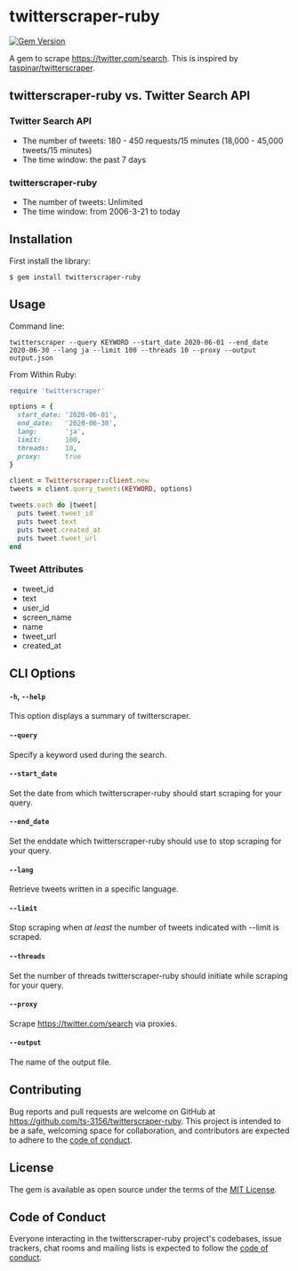 # twitterscraper-ruby

[![Gem Version](https://badge.fury.io/rb/twitterscraper-ruby.svg)](https://badge.fury.io/rb/twitterscraper-ruby)

A gem to scrape https://twitter.com/search. This is inspired by [taspinar/twitterscraper](https://github.com/taspinar/twitterscraper).


## twitterscraper-ruby vs. Twitter Search API

### Twitter Search API

- The number of tweets: 180 - 450 requests/15 minutes (18,000 - 45,000 tweets/15 minutes)
- The time window: the past 7 days

### twitterscraper-ruby

- The number of tweets: Unlimited
- The time window: from 2006-3-21 to today


## Installation

First install the library:

```shell script
$ gem install twitterscraper-ruby
````
    

## Usage

Command line:

```shell script
twitterscraper --query KEYWORD --start_date 2020-06-01 --end_date 2020-06-30 --lang ja --limit 100 --threads 10 --proxy --output output.json
```

From Within Ruby:

```ruby
require 'twitterscraper'

options = {
  start_date: '2020-06-01',
  end_date:   '2020-06-30',
  lang:       'ja',
  limit:      100,
  threads:    10,
  proxy:      true
}

client = Twitterscraper::Client.new
tweets = client.query_tweets(KEYWORD, options)

tweets.each do |tweet|
  puts tweet.tweet_id
  puts tweet.text
  puts tweet.created_at
  puts tweet.tweet_url
end
```

### Tweet Attributes

- tweet_id
- text
- user_id
- screen_name
- name
- tweet_url
- created_at


## CLI Options

#### `-h`, `--help`

This option displays a summary of twitterscraper.

#### `--query`

Specify a keyword used during the search.

#### `--start_date`

Set the date from which twitterscraper-ruby should start scraping for your query.

#### `--end_date`

Set the enddate which twitterscraper-ruby should use to stop scraping for your query.

#### `--lang`

Retrieve tweets written in a specific language. 

#### `--limit`

Stop scraping when *at least* the number of tweets indicated with --limit is scraped.

#### `--threads`

Set the number of threads twitterscraper-ruby should initiate while scraping for your query.

#### `--proxy`

Scrape https://twitter.com/search via proxies.

#### `--output`

The name of the output file.


## Contributing

Bug reports and pull requests are welcome on GitHub at https://github.com/ts-3156/twitterscraper-ruby. This project is intended to be a safe, welcoming space for collaboration, and contributors are expected to adhere to the [code of conduct](https://github.com/ts-3156/twitterscraper-ruby/blob/master/CODE_OF_CONDUCT.md).


## License

The gem is available as open source under the terms of the [MIT License](https://opensource.org/licenses/MIT).


## Code of Conduct

Everyone interacting in the twitterscraper-ruby project's codebases, issue trackers, chat rooms and mailing lists is expected to follow the [code of conduct](https://github.com/ts-3156/twitterscraper-ruby/blob/master/CODE_OF_CONDUCT.md).
